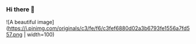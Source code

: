 ### Hi there 👋



![A beautiful image](https://i.pinimg.com/originals/c3/fe/f6/c3fef6880d02a3b6793fe1556a7fd557.png | width=100)

<!--
**AlessandraMarusi/AlessandraMarusi** is a ✨ _special_ ✨ repository because its `README.md` (this file) appears on your GitHub profile.

Here are some ideas to get you started:

- 🔭 I’m currently working on ...
- 🌱 I’m currently learning ...
- 👯 I’m looking to collaborate on ...
- 🤔 I’m looking for help with ...
- 💬 Ask me about ...
- 📫 How to reach me: ...
- 😄 Pronouns: ...
- ⚡ Fun fact: ...
-->
